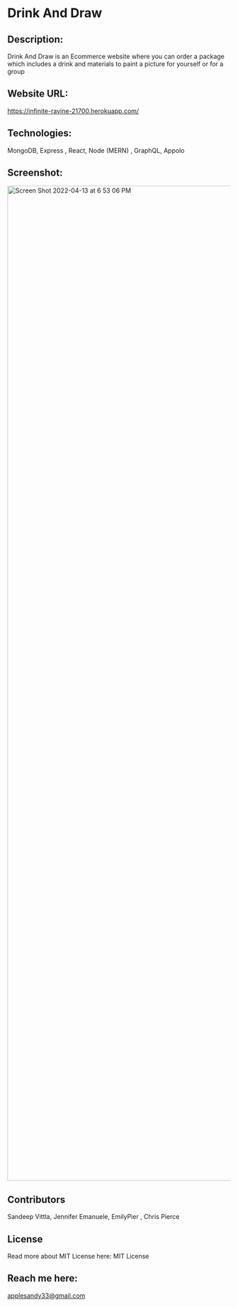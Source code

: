 # Drink And Draw

## Description:
Drink And Draw is an Ecommerce website where you can order a package which includes a drink and materials to paint a picture for yourself or for a group

## Website URL: 
https://infinite-ravine-21700.herokuapp.com/ 

## Technologies:

MongoDB, Express , React, Node (MERN) , GraphQL, Appolo

## Screenshot:
<img width="2240" alt="Screen Shot 2022-04-13 at 6 53 06 PM" src="https://user-images.githubusercontent.com/89868916/163282858-662fd889-802f-415b-b350-0c024e174cfa.png">



## Contributors
Sandeep Vittla, Jennifer Emanuele, EmilyPier , Chris Pierce


## License
Read more about MIT License here: MIT License

## Reach me here:
applesandy33@gmail.com
